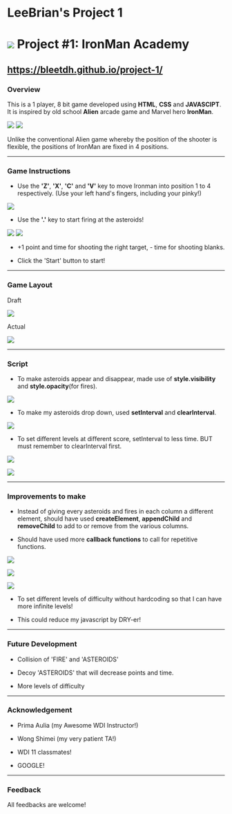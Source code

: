 # LeeBrian's Project 1
<!---
Read Me Contents
-->

# ![](https://ga-dash.s3.amazonaws.com/production/assets/logo-9f88ae6c9c3871690e33280fcf557f33.png) Project #1: IronMan Academy

https://bleetdh.github.io/project-1/
---

### Overview

This is a 1 player, 8 bit game developed using **HTML**, **CSS** and **JAVASCIPT**. It is inspired by old school **Alien** arcade game and Marvel hero **IronMan**.

![](images/alien-readme.jpeg) ![](images/ironman-readme.png)

Unlike the conventional Alien game whereby the position of the shooter is flexible, the positions of IronMan are fixed in 4 positions.

---

### Game Instructions ###
* Use the **'Z'**, **'X'**, **'C'** and **'V'** key to move Ironman into position 1 to 4 respectively. (Use your left hand's fingers, including your pinky!)

![](images/Iron-Man.png)

* Use the **'.'** key to start firing at the asteroids!

![](images/ironmanshooting.png)
![](images/fireball.png)

* +1 point and time for shooting the right target, - time for shooting blanks.

* Click the 'Start' button to start!

---

### Game Layout ###

Draft

![](images/layout-draft-readme.jpg)

Actual

![](images/layout-final-readme.png)

---
### Script ###

* To make asteroids appear and disappear, made use of **style.visibility** and **style.opacity**(for fires).

![](images/generate-asteroids-readme.png)

* To make my asteroids drop down, used **setInterval** and **clearInterval**.

![](images/move-asteroids-down-readme.png)

* To set different levels at different score, setInterval to less time. BUT must remember to clearInterval first.

![](images/check-level-readme.png)

![](images/levels-of-difficulty-readme.png)


---

### Improvements to make ###

* Instead of giving every asteroids and fires in each column a different element, should have used **createElement**, **appendChild** and **removeChild** to add to or remove from the various columns.

* Should have used more **callback functions** to call for repetitive functions.

![](images/badexample1-readme.png)

![](images/badexample2-readme.png)

![](images/badexample3-readme.png)


* To set different levels of difficulty without hardcoding so that I can have more infinite levels!

* This could reduce my javascript by DRY-er!

---

### Future Development ###
* Collision of 'FIRE' and 'ASTEROIDS'

* Decoy 'ASTEROIDS' that will decrease points and time.

* More levels of difficulty

---

### Acknowledgement ###
* Prima Aulia (my Awesome WDI Instructor!)

* Wong Shimei (my very patient TA!)

* WDI 11 classmates!

* GOOGLE!

---

### Feedback ###
All feedbacks are welcome!
